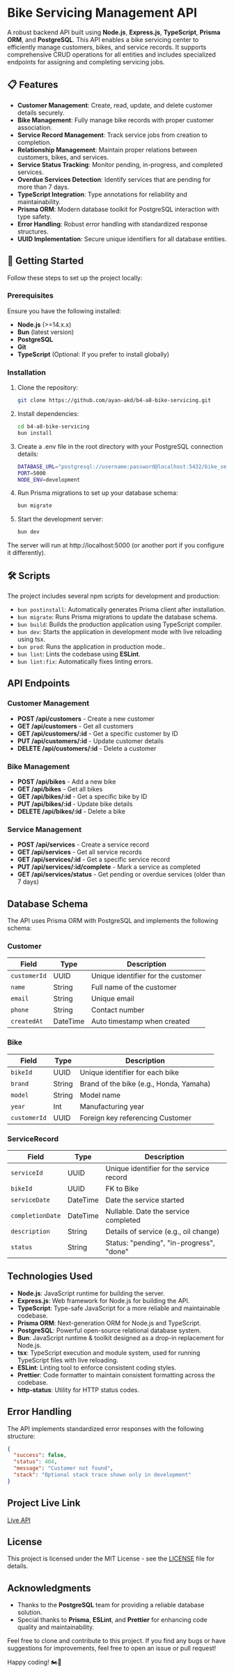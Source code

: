 # Bike Servicing Management API

A robust backend API built using **Node.js**, **Express.js**, **TypeScript**, **Prisma ORM**, and **PostgreSQL**. This API enables a bike servicing center to efficiently manage customers, bikes, and service records. It supports comprehensive CRUD operations for all entities and includes specialized endpoints for assigning and completing servicing jobs.

## 📋 Features

- **Customer Management**: Create, read, update, and delete customer details securely.
- **Bike Management**: Fully manage bike records with proper customer association.
- **Service Record Management**: Track service jobs from creation to completion.
- **Relationship Management**: Maintain proper relations between customers, bikes, and services.
- **Service Status Tracking**: Monitor pending, in-progress, and completed services.
- **Overdue Services Detection**: Identify services that are pending for more than 7 days.
- **TypeScript Integration**: Type annotations for reliability and maintainability.
- **Prisma ORM**: Modern database toolkit for PostgreSQL interaction with type safety.
- **Error Handling**: Robust error handling with standardized response structures.
- **UUID Implementation**: Secure unique identifiers for all database entities.

## 🚀 Getting Started

Follow these steps to set up the project locally:

### Prerequisites

Ensure you have the following installed:

- **Node.js** (>=14.x.x)
- **Bun** (latest version)
- **PostgreSQL**
- **Git**
- **TypeScript** (Optional: If you prefer to install globally)

### Installation

1. Clone the repository:
   ```bash
   git clone https://github.com/ayan-akd/b4-a8-bike-servicing.git
   ```

2. Install dependencies:
   ```bash
   cd b4-a8-bike-servicing
   bun install
   ```

3. Create a .env file in the root directory with your PostgreSQL connection details:
   ```bash
   DATABASE_URL="postgresql://username:password@localhost:5432/bike_servicing_db"
   PORT=5000
   NODE_ENV=development
   ```

4. Run Prisma migrations to set up your database schema:
   ```bash
   bun migrate
   ```

5. Start the development server:
   ```bash
   bun dev
   ```

The server will run at http://localhost:5000 (or another port if you configure it differently).

## 🛠️ Scripts

The project includes several npm scripts for development and production:

- `bun postinstall`:  Automatically generates Prisma client after installation.
- `bun migrate`: Runs Prisma migrations to update the database schema.
- `bun build`: Builds the production application using TypeScript compiler.
- `bun dev`: Starts the application in development mode with live reloading using tsx.
- `bun prod`: Runs the application in production mode..
- `bun lint`: Lints the codebase using **ESLint**.
- `bun lint:fix`: Automatically fixes linting errors.

## API Endpoints

### Customer Management

- **POST /api/customers** - Create a new customer
- **GET /api/customers** - Get all customers
- **GET /api/customers/:id** - Get a specific customer by ID
- **PUT /api/customers/:id** - Update customer details
- **DELETE /api/customers/:id** - Delete a customer

### Bike Management

- **POST /api/bikes** - Add a new bike
- **GET /api/bikes** - Get all bikes
- **GET /api/bikes/:id** - Get a specific bike by ID
- **PUT /api/bikes/:id** - Update bike details
- **DELETE /api/bikes/:id** - Delete a bike

### Service Management

- **POST /api/services** - Create a service record
- **GET /api/services** - Get all service records
- **GET /api/services/:id** - Get a specific service record
- **PUT /api/services/:id/complete** - Mark a service as completed
- **GET /api/services/status** - Get pending or overdue services (older than 7 days)

## Database Schema

The API uses Prisma ORM with PostgreSQL and implements the following schema:

### Customer
| Field | Type | Description |
|-------|------|-------------|
| `customerId` | UUID | Unique identifier for the customer |
| `name` | String | Full name of the customer |
| `email` | String | Unique email |
| `phone` | String | Contact number |
| `createdAt` | DateTime | Auto timestamp when created |

### Bike
| Field | Type | Description |
|-------|------|-------------|
| `bikeId` | UUID | Unique identifier for each bike |
| `brand` | String | Brand of the bike (e.g., Honda, Yamaha) |
| `model` | String | Model name |
| `year` | Int | Manufacturing year |
| `customerId` | UUID | Foreign key referencing Customer |

### ServiceRecord
| Field | Type | Description |
|-------|------|-------------|
| `serviceId` | UUID | Unique identifier for the service record |
| `bikeId` | UUID | FK to Bike |
| `serviceDate` | DateTime | Date the service started |
| `completionDate` | DateTime | Nullable. Date the service completed |
| `description` | String | Details of service (e.g., oil change) |
| `status` | String | Status: "pending", "in-progress", "done" |

## Technologies Used

- **Node.js**: JavaScript runtime for building the server.
- **Express.js**: Web framework for Node.js for building the API.
- **TypeScript**: Type-safe JavaScript for a more reliable and maintainable codebase.
- **Prisma ORM**: Next-generation ORM for Node.js and TypeScript.
- **PostgreSQL**: Powerful open-source relational database system.
- **Bun**: JavaScript runtime & toolkit designed as a drop-in replacement for Node.js.
- **tsx**: TypeScript execution and module system, used for running TypeScript files with live reloading.
- **ESLint**: Linting tool to enforce consistent coding styles.
- **Prettier**: Code formatter to maintain consistent formatting across the codebase.
- **http-status**: Utility for HTTP status codes.

## Error Handling

The API implements standardized error responses with the following structure:

```json
{
  "success": false,
  "status": 404,
  "message": "Customer not found",
  "stack": "Optional stack trace shown only in development"
}
```

## Project Live Link

[Live API](https://b4-a8.vercel.app/)

## License

This project is licensed under the MIT License - see the [LICENSE](LICENSE) file for details.

## Acknowledgments

- Thanks to the **PostgreSQL** team for providing a reliable database solution.
- Special thanks to **Prisma**, **ESLint**, and **Prettier** for enhancing code quality and maintainability.

Feel free to clone and contribute to this project. If you find any bugs or have suggestions for improvements, feel free to open an issue or pull request!

Happy coding! 🏍️🔧

